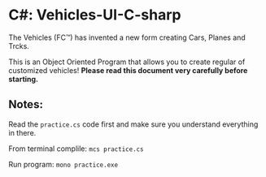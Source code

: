 C#: Vehicles-UI-C-sharp
====================

The  Vehicles  (FC™) has invented a new form creating Cars, Planes and Trcks.

This is an Object Oriented Program that allows you to create regular of customized vehicles!
**Please read this document very carefully before starting.**

## Notes:

Read the `practice.cs` code first and make sure you understand everything in there.

From terminal complile:
`mcs practice.cs` 

Run program: 
`mono practice.exe`
